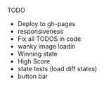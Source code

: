 TODO

- Deploy to gh-pages
- responsiveness
- Fix all TODOS in code
- wanky image loadin
- Winning state
- High Score
- state tests (load diff states)
- button bar